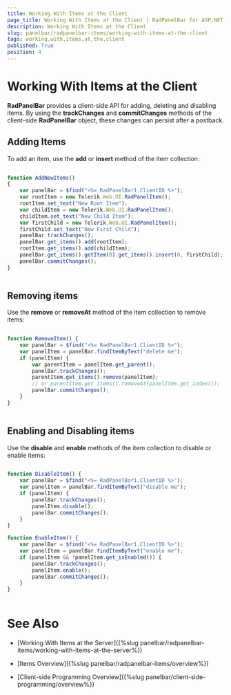 ```yaml
---
title: Working With Items at the Client
page_title: Working With Items at the Client | RadPanelBar for ASP.NET AJAX Documentation
description: Working With Items at the Client
slug: panelbar/radpanelbar-items/working-with-items-at-the-client
tags: working,with,items,at,the,client
published: True
position: 4
---
```


# Working With Items at the Client



**RadPanelBar** provides a client-side API for adding, deleting and disabling items. By using the **trackChanges** and **commitChanges** methods of the client-side **RadPanelBar** object, these changes can persist after a postback.

## Adding Items

To add an item, use the **add** or **insert** method of the item collection:

````JavaScript
	     	
function AddNewItems()
{
    var panelBar = $find("<%= RadPanelBar1.ClientID %>");
    var rootItem = new Telerik.Web.UI.RadPanelItem();
    rootItem.set_text("New Root Item");
    var childItem = new Telerik.Web.UI.RadPanelItem();
    childItem.set_text("New Child Item");
    var firstChild = new Telerik.Web.UI.RadPanelItem();
    firstChild.set_text("New First Child");
    panelBar.trackChanges();
    panelBar.get_items().add(rootItem);
    rootItem.get_items().add(childItem);
    panelBar.get_items().getItem(0).get_items().insert(0, firstChild);
    panelBar.commitChanges();      
}
			
````



## Removing items

Use the **remove** or **removeAt** method of the item collection to remove items:

````JavaScript
	
function RemoveItem() {
    var panelBar = $find("<%= RadPanelBar1.ClientID %>");
    var panelItem = panelBar.findItemByText("delete me");
    if (panelItem) {
        var parentItem = panelItem.get_parent();
        panelBar.trackChanges();
        parentItem.get_items().remove(panelItem);
        // or parentItem.get_items().removeAt(panelItem.get_index());
        panelBar.commitChanges();
    }
}
				
````



## Enabling and Disabling items

Use the **disable** and **enable** methods of the item collection to disable or enable items:

````JavaScript
	
function DisableItem() {
    var panelBar = $find("<%= RadPanelBar1.ClientID %>");
    var panelItem = panelBar.findItemByText("disable me");
    if (panelItem) {
        panelBar.trackChanges();
        panelItem.disable();
        panelBar.commitChanges();
    }
}

function EnableItem() {
    var panelBar = $find("<%= RadPanelBar1.ClientID %>");
    var panelItem = panelBar.findItemByText("enable me");
    if (panelItem && !panelItem.get_isEnabled()) {
        panelBar.trackChanges();
        panelItem.enable();
        panelBar.commitChanges();
    }
}
				
````



# See Also

 * [Working With Items at the Server]({%slug panelbar/radpanelbar-items/working-with-items-at-the-server%})

 * [Items Overview]({%slug panelbar/radpanelbar-items/overview%})

 * [Client-side Programming Overview]({%slug panelbar/client-side-programming/overview%})
